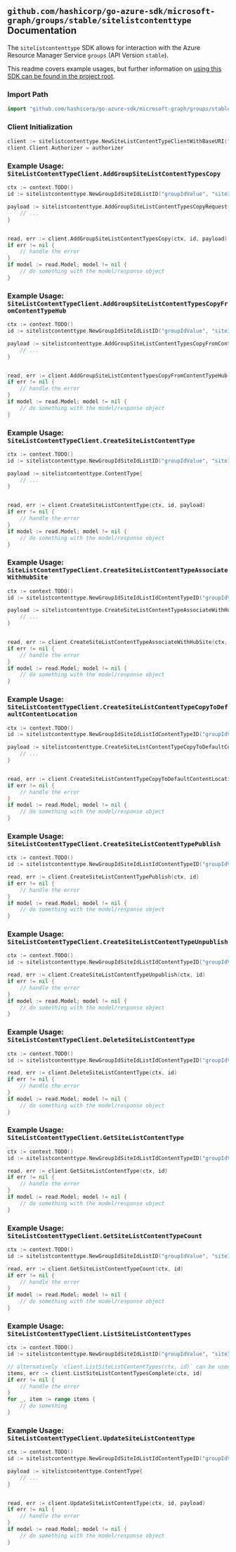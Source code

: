 
## `github.com/hashicorp/go-azure-sdk/microsoft-graph/groups/stable/sitelistcontenttype` Documentation

The `sitelistcontenttype` SDK allows for interaction with the Azure Resource Manager Service `groups` (API Version `stable`).

This readme covers example usages, but further information on [using this SDK can be found in the project root](https://github.com/hashicorp/go-azure-sdk/tree/main/docs).

### Import Path

```go
import "github.com/hashicorp/go-azure-sdk/microsoft-graph/groups/stable/sitelistcontenttype"
```


### Client Initialization

```go
client := sitelistcontenttype.NewSiteListContentTypeClientWithBaseURI("https://management.azure.com")
client.Client.Authorizer = authorizer
```


### Example Usage: `SiteListContentTypeClient.AddGroupSiteListContentTypesCopy`

```go
ctx := context.TODO()
id := sitelistcontenttype.NewGroupIdSiteIdListID("groupIdValue", "siteIdValue", "listIdValue")

payload := sitelistcontenttype.AddGroupSiteListContentTypesCopyRequest{
	// ...
}


read, err := client.AddGroupSiteListContentTypesCopy(ctx, id, payload)
if err != nil {
	// handle the error
}
if model := read.Model; model != nil {
	// do something with the model/response object
}
```


### Example Usage: `SiteListContentTypeClient.AddGroupSiteListContentTypesCopyFromContentTypeHub`

```go
ctx := context.TODO()
id := sitelistcontenttype.NewGroupIdSiteIdListID("groupIdValue", "siteIdValue", "listIdValue")

payload := sitelistcontenttype.AddGroupSiteListContentTypesCopyFromContentTypeHubRequest{
	// ...
}


read, err := client.AddGroupSiteListContentTypesCopyFromContentTypeHub(ctx, id, payload)
if err != nil {
	// handle the error
}
if model := read.Model; model != nil {
	// do something with the model/response object
}
```


### Example Usage: `SiteListContentTypeClient.CreateSiteListContentType`

```go
ctx := context.TODO()
id := sitelistcontenttype.NewGroupIdSiteIdListID("groupIdValue", "siteIdValue", "listIdValue")

payload := sitelistcontenttype.ContentType{
	// ...
}


read, err := client.CreateSiteListContentType(ctx, id, payload)
if err != nil {
	// handle the error
}
if model := read.Model; model != nil {
	// do something with the model/response object
}
```


### Example Usage: `SiteListContentTypeClient.CreateSiteListContentTypeAssociateWithHubSite`

```go
ctx := context.TODO()
id := sitelistcontenttype.NewGroupIdSiteIdListIdContentTypeID("groupIdValue", "siteIdValue", "listIdValue", "contentTypeIdValue")

payload := sitelistcontenttype.CreateSiteListContentTypeAssociateWithHubSiteRequest{
	// ...
}


read, err := client.CreateSiteListContentTypeAssociateWithHubSite(ctx, id, payload)
if err != nil {
	// handle the error
}
if model := read.Model; model != nil {
	// do something with the model/response object
}
```


### Example Usage: `SiteListContentTypeClient.CreateSiteListContentTypeCopyToDefaultContentLocation`

```go
ctx := context.TODO()
id := sitelistcontenttype.NewGroupIdSiteIdListIdContentTypeID("groupIdValue", "siteIdValue", "listIdValue", "contentTypeIdValue")

payload := sitelistcontenttype.CreateSiteListContentTypeCopyToDefaultContentLocationRequest{
	// ...
}


read, err := client.CreateSiteListContentTypeCopyToDefaultContentLocation(ctx, id, payload)
if err != nil {
	// handle the error
}
if model := read.Model; model != nil {
	// do something with the model/response object
}
```


### Example Usage: `SiteListContentTypeClient.CreateSiteListContentTypePublish`

```go
ctx := context.TODO()
id := sitelistcontenttype.NewGroupIdSiteIdListIdContentTypeID("groupIdValue", "siteIdValue", "listIdValue", "contentTypeIdValue")

read, err := client.CreateSiteListContentTypePublish(ctx, id)
if err != nil {
	// handle the error
}
if model := read.Model; model != nil {
	// do something with the model/response object
}
```


### Example Usage: `SiteListContentTypeClient.CreateSiteListContentTypeUnpublish`

```go
ctx := context.TODO()
id := sitelistcontenttype.NewGroupIdSiteIdListIdContentTypeID("groupIdValue", "siteIdValue", "listIdValue", "contentTypeIdValue")

read, err := client.CreateSiteListContentTypeUnpublish(ctx, id)
if err != nil {
	// handle the error
}
if model := read.Model; model != nil {
	// do something with the model/response object
}
```


### Example Usage: `SiteListContentTypeClient.DeleteSiteListContentType`

```go
ctx := context.TODO()
id := sitelistcontenttype.NewGroupIdSiteIdListIdContentTypeID("groupIdValue", "siteIdValue", "listIdValue", "contentTypeIdValue")

read, err := client.DeleteSiteListContentType(ctx, id)
if err != nil {
	// handle the error
}
if model := read.Model; model != nil {
	// do something with the model/response object
}
```


### Example Usage: `SiteListContentTypeClient.GetSiteListContentType`

```go
ctx := context.TODO()
id := sitelistcontenttype.NewGroupIdSiteIdListIdContentTypeID("groupIdValue", "siteIdValue", "listIdValue", "contentTypeIdValue")

read, err := client.GetSiteListContentType(ctx, id)
if err != nil {
	// handle the error
}
if model := read.Model; model != nil {
	// do something with the model/response object
}
```


### Example Usage: `SiteListContentTypeClient.GetSiteListContentTypeCount`

```go
ctx := context.TODO()
id := sitelistcontenttype.NewGroupIdSiteIdListID("groupIdValue", "siteIdValue", "listIdValue")

read, err := client.GetSiteListContentTypeCount(ctx, id)
if err != nil {
	// handle the error
}
if model := read.Model; model != nil {
	// do something with the model/response object
}
```


### Example Usage: `SiteListContentTypeClient.ListSiteListContentTypes`

```go
ctx := context.TODO()
id := sitelistcontenttype.NewGroupIdSiteIdListID("groupIdValue", "siteIdValue", "listIdValue")

// alternatively `client.ListSiteListContentTypes(ctx, id)` can be used to do batched pagination
items, err := client.ListSiteListContentTypesComplete(ctx, id)
if err != nil {
	// handle the error
}
for _, item := range items {
	// do something
}
```


### Example Usage: `SiteListContentTypeClient.UpdateSiteListContentType`

```go
ctx := context.TODO()
id := sitelistcontenttype.NewGroupIdSiteIdListIdContentTypeID("groupIdValue", "siteIdValue", "listIdValue", "contentTypeIdValue")

payload := sitelistcontenttype.ContentType{
	// ...
}


read, err := client.UpdateSiteListContentType(ctx, id, payload)
if err != nil {
	// handle the error
}
if model := read.Model; model != nil {
	// do something with the model/response object
}
```
